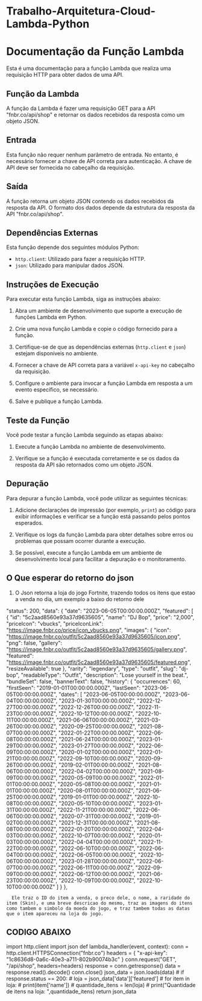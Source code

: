 # Trabalho-Arquitetura-Cloud-Lambda-Python

# Documentação da Função Lambda

Esta é uma documentação para a função Lambda que realiza uma requisição HTTP para obter dados de uma API.

## Função da Lambda

A função da Lambda é fazer uma requisição GET para a API "fnbr.co/api/shop" e retornar os dados recebidos da resposta como um objeto JSON.

## Entrada

Esta função não requer nenhum parâmetro de entrada. No entanto, é necessário fornecer a chave de API correta para autenticação. A chave de API deve ser fornecida no cabeçalho da requisição.

## Saída

A função retorna um objeto JSON contendo os dados recebidos da resposta da API. O formato dos dados depende da estrutura da resposta da API "fnbr.co/api/shop".

## Dependências Externas

Esta função depende dos seguintes módulos Python:

- `http.client`: Utilizado para fazer a requisição HTTP.
- `json`: Utilizado para manipular dados JSON.

## Instruções de Execução

Para executar esta função Lambda, siga as instruções abaixo:

1. Abra um ambiente de desenvolvimento que suporte a execução de funções Lambda em Python.

2. Crie uma nova função Lambda e copie o código fornecido para a função.

3. Certifique-se de que as dependências externas (`http.client` e `json`) estejam disponíveis no ambiente.

4. Fornecer a chave de API correta para a variável `x-api-key` no cabeçalho da requisição.

5. Configure o ambiente para invocar a função Lambda em resposta a um evento específico, se necessário.

6. Salve e publique a função Lambda.

## Teste da Função

Você pode testar a função Lambda seguindo as etapas abaixo:

1. Execute a função Lambda no ambiente de desenvolvimento.

2. Verifique se a função é executada corretamente e se os dados da resposta da API são retornados como um objeto JSON.

## Depuração

Para depurar a função Lambda, você pode utilizar as seguintes técnicas:

1. Adicione declarações de impressão (por exemplo, `print`) ao código para exibir informações e verificar se a função está passando pelos pontos esperados.

2. Verifique os logs da função Lambda para obter detalhes sobre erros ou problemas que possam ocorrer durante a execução.

3. Se possível, execute a função Lambda em um ambiente de desenvolvimento local para facilitar a depuração e o monitoramento.

## O Que esperar do retorno do json

1. O Json retorna a loja do jogo Fortnite, trazendo todos os itens que estao a venda no dia, um exemplo a baixo do retorno dele

"status": 200,
  "data": {
    "date": "2023-06-05T00:00:00.000Z",
    "featured": [
      {
        "id": "5c2aad8560e93a37d9635605",
        "name": "DJ Bop",
        "price": "2,000",
        "priceIcon": "vbucks",
        "priceIconLink": "https://image.fnbr.co/price/icon_vbucks.png",
        "images": {
          "icon": "https://image.fnbr.co/outfit/5c2aad8560e93a37d9635605/icon.png",
          "png": false,
          "gallery": "https://image.fnbr.co/outfit/5c2aad8560e93a37d9635605/gallery.png",
          "featured": "https://image.fnbr.co/outfit/5c2aad8560e93a37d9635605/featured.png",
          "resizeAvailable": true
        },
        "rarity": "legendary",
        "type": "outfit",
        "slug": "dj-bop",
        "readableType": "Outfit",
        "description": "Lose yourself in the beat.",
        "bundleSet": false,
        "bannerText": false,
        "history": {
          "occurrences": 60,
          "firstSeen": "2019-01-01T00:00:00.000Z",
          "lastSeen": "2023-06-05T00:00:00.000Z",
          "dates": [
            "2023-06-05T00:00:00.000Z",
            "2023-06-04T00:00:00.000Z",
            "2023-01-30T00:00:00.000Z",
            "2022-12-27T00:00:00.000Z",
            "2022-12-26T00:00:00.000Z",
            "2022-11-23T00:00:00.000Z",
            "2022-10-12T00:00:00.000Z",
            "2022-10-11T00:00:00.000Z",
            "2021-06-06T00:00:00.000Z",
            "2021-03-26T00:00:00.000Z",
            "2020-09-25T00:00:00.000Z",
            "2021-08-07T00:00:00.000Z",
            "2022-01-22T00:00:00.000Z",
            "2022-06-08T00:00:00.000Z",
            "2021-06-24T00:00:00.000Z",
            "2023-01-29T00:00:00.000Z",
            "2023-01-27T00:00:00.000Z",
            "2022-06-09T00:00:00.000Z",
            "2020-01-02T00:00:00.000Z",
            "2022-01-21T00:00:00.000Z",
            "2022-09-10T00:00:00.000Z",
            "2020-09-26T00:00:00.000Z",
            "2019-02-01T00:00:00.000Z",
            "2021-08-06T00:00:00.000Z",
            "2022-04-02T00:00:00.000Z",
            "2021-08-09T00:00:00.000Z",
            "2020-05-09T00:00:00.000Z",
            "2022-01-01T00:00:00.000Z",
            "2020-05-08T00:00:00.000Z",
            "2021-01-01T00:00:00.000Z",
            "2020-08-01T00:00:00.000Z",
            "2021-06-25T00:00:00.000Z",
            "2019-01-01T00:00:00.000Z",
            "2022-10-08T00:00:00.000Z",
            "2020-05-10T00:00:00.000Z",
            "2023-01-31T00:00:00.000Z",
            "2022-11-21T00:00:00.000Z",
            "2022-06-06T00:00:00.000Z",
            "2020-07-31T00:00:00.000Z",
            "2019-01-02T00:00:00.000Z",
            "2021-12-31T00:00:00.000Z",
            "2021-08-08T00:00:00.000Z",
            "2022-01-20T00:00:00.000Z",
            "2022-04-03T00:00:00.000Z",
            "2022-10-07T00:00:00.000Z",
            "2020-01-03T00:00:00.000Z",
            "2022-04-04T00:00:00.000Z",
            "2022-11-22T00:00:00.000Z",
            "2022-06-10T00:00:00.000Z",
            "2022-06-04T00:00:00.000Z",
            "2022-06-05T00:00:00.000Z",
            "2022-10-06T00:00:00.000Z",
            "2023-01-28T00:00:00.000Z",
            "2022-06-07T00:00:00.000Z",
            "2022-06-11T00:00:00.000Z",
            "2022-09-09T00:00:00.000Z",
            "2022-06-12T00:00:00.000Z",
            "2021-06-23T00:00:00.000Z",
            "2022-10-09T00:00:00.000Z",
            "2022-10-10T00:00:00.000Z"
          ]
        }
      },
      
      Ele traz o ID do item a venda, o preco dele, o nome, a raridade do item (Skin), e uma breve descricao do mesmo, traz as imagens do itens como tambem o simbolo da moeda do jogo, e traz tambem todas as datas que o item apareceu na loja do jogo.


## CODIGO ABAIXO

import http.client
import json
def lambda_handler(event, context):
    conn = http.client.HTTPSConnection("fnbr.co")
    headers = {
        "x-api-key": "1c8636d8-0a6c-40e3-a711-802b90074b3c"
    }
    conn.request("GET", "/api/shop", headers=headers)
    response = conn.getresponse()
    data = response.read().decode()
    conn.close()
    json_data = json.loads(data)
    # if response.status == 200:
    #     loja = json_data['data']['featured']
    #     for item in loja:
    #         print(item['name'])
    #     quantidade_itens = len(loja)
    #     print("Quantidade de itens na loja: ",quantidade_itens)
    return json_data
